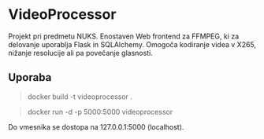 # VideoProcessor
Projekt pri predmetu NUKS. Enostaven Web frontend za FFMPEG, ki za delovanje uporablja Flask in SQLAlchemy. Omogoča kodiranje videa v X265, nižanje resolucije ali pa povečanje glasnosti.

## Uporaba
> docker build -t videoprocessor .

>docker run -d -p 5000:5000 videoprocessor

Do vmesnika se dostopa na 127.0.0.1:5000 (localhost).
